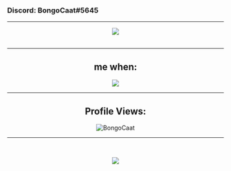 ### Discord: BongoCaat#5645
<hr>
<p align="center">
    <img src=https://lanyard-profile-readme.vercel.app/api/519665547856576512?animated=true&borderRadius=12px&idleMessage=HELLO%20
/>
<br>
<br>
<hr>
<h2 align="center">me when:</h2>
<p align="center">
 	<img src="https://profile-counter.glitch.me/BongoCaat/count.svg"/>
</p>
<hr>
<h2 align="center">Profile Views:</h2>
<p align="center"><img src="https://gpvc.arturio.dev/BongoCaat" alt="BongoCaat"/></p>
<hr>
<br>
</hr>
<p align="center">
    <img src=https://user-images.githubusercontent.com/102444425/208731601-cf2a1748-9182-4b11-a4f7-2b9ef52b9787.jpg
/>
